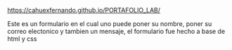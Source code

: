 https://cahuexfernando.github.io/PORTAFOLIO_LAB/

Este es un formulario en el cual uno puede poner su nombre, poner su correo electonico y tambien un mensaje, el formulario fue hecho a base de html y css
